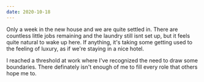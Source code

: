 ```yaml
---
date: 2020-10-18
---
```


Only a week in the new house and we are quite settled in. There are countless little jobs remaining and the laundry still isnt set up, but it feels quite natural to wake up here. If anything, it's taking some getting used to the feeling of luxury, as if we're staying in a nice hotel.

I reached a threshold at work where I've recognized the need to draw some boundaries. There definately isn't enough of me to fill every role that others hope me to.
